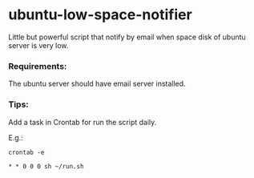 # ubuntu-low-space-notifier
Little but powerful script that notify by email when space disk of ubuntu server is very low.

### Requirements:
The ubuntu server should have email server installed.

### Tips:
Add a task in Crontab for run the script daily.

E.g.:

`crontab -e`

`* * 0 0 0 sh ~/run.sh`
